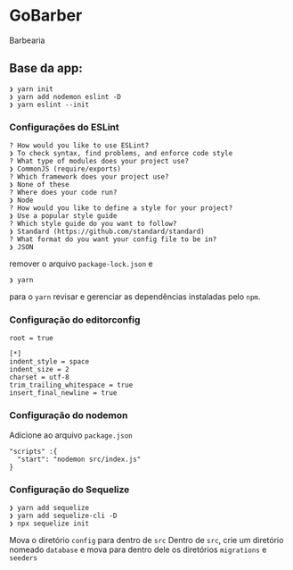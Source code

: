# GoBarber

Barbearia

## Base da app:

```
❯ yarn init
❯ yarn add nodemon eslint -D
❯ yarn eslint --init
```

### Configurações do ESLint

```
? How would you like to use ESLint?
❯ To check syntax, find problems, and enforce code style
? What type of modules does your project use?
❯ CommonJS (require/exports)
? Which framework does your project use?
❯ None of these
? Where does your code run?
❯ Node
? How would you like to define a style for your project?
❯ Use a popular style guide
? Which style guide do you want to follow?
❯ Standard (https://github.com/standard/standard)
? What format do you want your config file to be in?
❯ JSON
```

remover o arquivo `package-lock.json` e

```
❯ yarn
```

para o `yarn` revisar e gerenciar as dependências instaladas pelo `npm`.

### Configuração do editorconfig

```
root = true

[*]
indent_style = space
indent_size = 2
charset = utf-8
trim_trailing_whitespace = true
insert_final_newline = true
```

### Configuração do nodemon

Adicione ao arquivo `package.json`

```
"scripts" :{
  "start": "nodemon src/index.js"
}
```

### Configuração do Sequelize

```
❯ yarn add sequelize
❯ yarn add sequelize-cli -D
❯ npx sequelize init
```

Mova o diretório `config` para dentro de `src`
Dentro de `src`, crie um diretório nomeado `database` e mova para dentro dele os diretórios `migrations` e `seeders`
